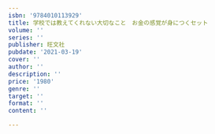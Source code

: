 ```yaml
---
isbn: '9784010113929'
title: 学校では教えてくれない大切なこと　お金の感覚が身につくセット
volume: ''
series: ''
publisher: 旺文社
pubdate: '2021-03-19'
cover: ''
author: ''
description: ''
price: '1980'
genre: ''
target: ''
format: ''
content: ''

---
```

